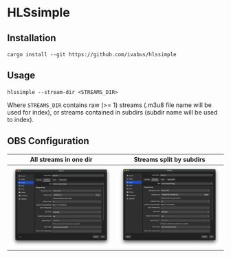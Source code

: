 # HLSsimple

## Installation

```shell
cargo install --git https://github.com/ivabus/hlssimple
```

## Usage

```shell
hlssimple --stream-dir <STREAMS_DIR>
```

Where `STREAMS_DIR` contains raw (>= 1) streams (.m3u8 file name will be used for index), or streams contained in subdirs (subdir name will be used to index).

## OBS Configuration

| All streams in one dir                   | Streams split by subdirs                              |
|------------------------------------------|-------------------------------------------------------|
| ![All in one](./img/obs_all_in_one.webp) | ![OBS Split streams by subdirs](./img/obs_split.webp) |
